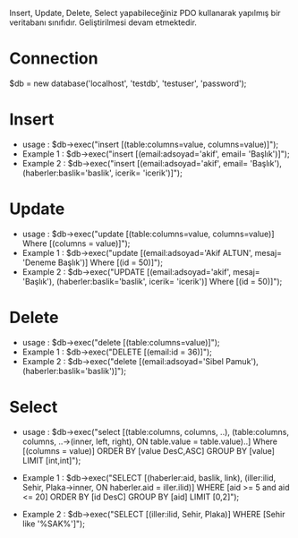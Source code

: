 Insert, Update, Delete, Select yapabileceğiniz PDO kullanarak yapılmış bir veritabanı sınıfıdır. Geliştirilmesi devam
etmektedir.

# Connection #
$db = new database('localhost', 'testdb', 'testuser', 'password');

# Insert #
- usage     : $db->exec("insert [(table:columns=value, columns=value)]");
- Example 1 : $db->exec("insert [(email:adsoyad='akif', email= 'Başlık')]");
- Example 2 : $db->exec("insert [(email:adsoyad='akif', email= 'Başlık'), (haberler:baslik='baslik', icerik= 'icerik')]");

# Update #
- usage     : $db->exec("update [(table:columns=value, columns=value)] Where [(columns = value)]");
- Example 1 : $db->exec("update [(email:adsoyad='Akif ALTUN', mesaj= 'Deneme Başlık')]
			                  Where [(id = 50)]");
- Example 2 : $db->exec("UPDATE [(email:adsoyad='akif', mesaj= 'Başlık'), (haberler:baslik='baslik', icerik= 'icerik')]
			                  Where [(id = 50)]");
			
# Delete #
- usage     : $db->exec("delete [(table:columns=value)]");
- Example 1 : $db->exec("DELETE [(email:id = 36)]");
- Example 2 : $db->exec("delete [(email:adsoyad='Sibel Pamuk'), (haberler:baslik='baslik')]");

# Select #
- usage     : $db->exec("select [(table:columns, columns, ..), (table:columns, columns, ..->(inner, left, right), ON table.value = table.value)..] Where [(columns = value)] ORDER BY [value DesC,ASC]  GROUP BY [value] LIMIT [int,int]");
- Example 1 : $db->exec("SELECT 	[(haberler:aid, baslik, link), (iller:ilid, Sehir, Plaka->inner, ON haberler.aid = iller.ilid)] 
		                     WHERE 	[aid >= 5 and aid <= 20] 
		                   ORDER BY [id DesC] 
		                  GROUP BY	[aid] 
		                     LIMIT 	[0,2]");
		                     
- Example 2 : $db->exec("SELECT 	[(iller:ilid, Sehir, Plaka)] 
		                    WHERE 	[Sehir like '%SAK%']");		                     
